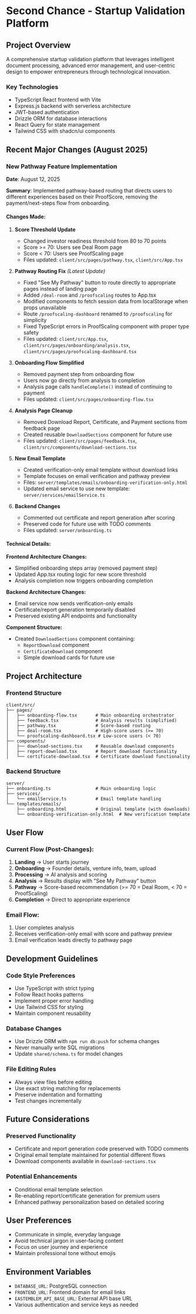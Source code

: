 # Second Chance - Startup Validation Platform

## Project Overview
A comprehensive startup validation platform that leverages intelligent document processing, advanced error management, and user-centric design to empower entrepreneurs through technological innovation.

### Key Technologies
- TypeScript React frontend with Vite
- Express.js backend with serverless architecture
- JWT-based authentication
- Drizzle ORM for database interactions
- React Query for state management
- Tailwind CSS with shadcn/ui components

## Recent Major Changes (August 2025)

### New Pathway Feature Implementation
**Date**: August 12, 2025

**Summary**: Implemented pathway-based routing that directs users to different experiences based on their ProofScore, removing the payment/next-steps flow from onboarding.

#### Changes Made:

1. **Score Threshold Update**
   - Changed investor readiness threshold from 80 to 70 points
   - Score >= 70: Users see Deal Room page
   - Score < 70: Users see ProofScaling page
   - Files updated: `client/src/pages/pathway.tsx`, `client/src/App.tsx`

6. **Pathway Routing Fix** *(Latest Update)*
   - Fixed "See My Pathway" button to route directly to appropriate pages instead of landing page
   - Added `/deal-room` and `/proofscaling` routes to App.tsx
   - Modified components to fetch session data from localStorage when props unavailable
   - Route `/proofscaling-dashboard` renamed to `/proofscaling` for simplicity
   - Fixed TypeScript errors in ProofScaling component with proper type safety
   - Files updated: `client/src/App.tsx`, `client/src/pages/onboarding/analysis.tsx`, `client/src/pages/proofscaling-dashboard.tsx`

2. **Onboarding Flow Simplified**
   - Removed payment step from onboarding flow
   - Users now go directly from analysis to completion
   - Analysis page calls `handleComplete()` instead of continuing to payment
   - Files updated: `client/src/pages/onboarding-flow.tsx`

3. **Analysis Page Cleanup**
   - Removed Download Report, Certificate, and Payment sections from feedback page
   - Created reusable `DownloadSections` component for future use
   - Files updated: `client/src/pages/feedback.tsx`, `client/src/components/download-sections.tsx`

4. **New Email Template**
   - Created verification-only email template without download links
   - Template focuses on email verification and pathway preview
   - Files: `server/templates/emails/onboarding-verification-only.html`
   - Updated email service to use new template: `server/services/emailService.ts`

5. **Backend Changes**
   - Commented out certificate and report generation after scoring
   - Preserved code for future use with TODO comments
   - Files updated: `server/onboarding.ts`

#### Technical Details:

**Frontend Architecture Changes:**
- Simplified onboarding steps array (removed payment step)
- Updated App.tsx routing logic for new score threshold
- Analysis completion now triggers onboarding completion

**Backend Architecture Changes:**
- Email service now sends verification-only emails
- Certificate/report generation temporarily disabled
- Preserved existing API endpoints and functionality

**Component Structure:**
- Created `DownloadSections` component containing:
  - `ReportDownload` component
  - `CertificateDownload` component
  - Simple download cards for future use

## Project Architecture

### Frontend Structure
```
client/src/
├── pages/
│   ├── onboarding-flow.tsx       # Main onboarding orchestrator
│   ├── feedback.tsx              # Analysis results (simplified)
│   ├── pathway.tsx               # Score-based routing
│   ├── deal-room.tsx             # High-score users (>= 70)
│   └── proofscaling-dashboard.tsx # Low-score users (< 70)
├── components/
│   ├── download-sections.tsx     # Reusable download components
│   ├── report-download.tsx       # Report download functionality
│   └── certificate-download.tsx  # Certificate download functionality
```

### Backend Structure
```
server/
├── onboarding.ts                 # Main onboarding logic
├── services/
│   └── emailService.ts           # Email template handling
└── templates/emails/
    ├── onboarding.html           # Original template (with downloads)
    └── onboarding-verification-only.html  # New verification template
```

## User Flow

### Current Flow (Post-Changes):
1. **Landing** → User starts journey
2. **Onboarding** → Founder details, venture info, team, upload
3. **Processing** → AI analysis and scoring
4. **Analysis** → Results display with "See My Pathway" button
5. **Pathway** → Score-based recommendation (>= 70 = Deal Room, < 70 = ProofScaling)
6. **Completion** → Direct to appropriate experience

### Email Flow:
1. User completes analysis
2. Receives verification-only email with score and pathway preview
3. Email verification leads directly to pathway page

## Development Guidelines

### Code Style Preferences
- Use TypeScript with strict typing
- Follow React hooks patterns
- Implement proper error handling
- Use Tailwind CSS for styling
- Maintain component reusability

### Database Changes
- Use Drizzle ORM with `npm run db:push` for schema changes
- Never manually write SQL migrations
- Update `shared/schema.ts` for model changes

### File Editing Rules
- Always view files before editing
- Use exact string matching for replacements
- Preserve indentation and formatting
- Test changes incrementally

## Future Considerations

### Preserved Functionality
- Certificate and report generation code preserved with TODO comments
- Original email template maintained for potential different flows
- Download components available in `download-sections.tsx`

### Potential Enhancements
- Conditional email template selection
- Re-enabling report/certificate generation for premium users
- Enhanced pathway personalization based on detailed scoring

## User Preferences
- Communicate in simple, everyday language
- Avoid technical jargon in user-facing content
- Focus on user journey and experience
- Maintain professional tone without emojis

## Environment Variables
- `DATABASE_URL`: PostgreSQL connection
- `FRONTEND_URL`: Frontend domain for email links
- `EASTEMBLEM_API_BASE_URL`: External API base URL
- Various authentication and service keys as needed